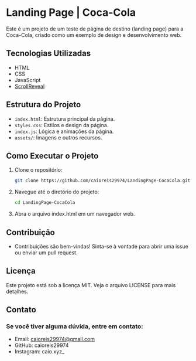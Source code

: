 # Landing Page | Coca-Cola

Este é um projeto de um teste de página de destino (landing page) para a Coca-Cola, criado como um exemplo de design e desenvolvimento web.

## Tecnologias Utilizadas

- HTML
- CSS
- JavaScript
- [ScrollReveal](https://unpkg.com/scrollreveal)

## Estrutura do Projeto

- `index.html`: Estrutura principal da página.
- `styles.css`: Estilos e design da página.
- `index.js`: Lógica e animações da página.
- `assets/`: Imagens e outros recursos.

## Como Executar o Projeto

1. Clone o repositório:
   ```bash
   git clone https://github.com/caioreis29974/LandingPage-CocaCola.git
   ```
2. Navegue até o diretório do projeto:
   ```bash
   cd LandingPage-CocaCola
   ``` 
3. Abra o arquivo index.html em um navegador web.

## Contribuição
- Contribuições são bem-vindas! Sinta-se à vontade para abrir uma issue ou enviar um pull request.

## Licença
Este projeto está sob a licença MIT. Veja o arquivo LICENSE para mais detalhes.

## Contato
### Se você tiver alguma dúvida, entre em contato:
- Email: caioreis29974@gmail.com
- GitHub: caioreis29974
- Instagram: caio.xyz_
